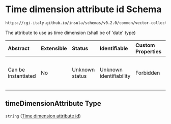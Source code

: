 # Time dimension attribute id Schema

```txt
https://cgi-italy.github.io/insula/schemas/v0.2.0/common/vector-collection.schema.json#/properties/timeDimensionAttribute
```

The attribute to use as time dimension (shall be of 'date' type)

| Abstract            | Extensible | Status         | Identifiable            | Custom Properties | Additional Properties | Access Restrictions | Defined In                                                                                             |
| :------------------ | :--------- | :------------- | :---------------------- | :---------------- | :-------------------- | :------------------ | :----------------------------------------------------------------------------------------------------- |
| Can be instantiated | No         | Unknown status | Unknown identifiability | Forbidden         | Allowed               | none                | [vector-collection.schema.json\*](schemas/common/vector-collection.schema.json"open original schema") |

## timeDimensionAttribute Type

`string` ([Time dimension attribute id](vector-collection-properties-time-dimension-attribute-id.md))
